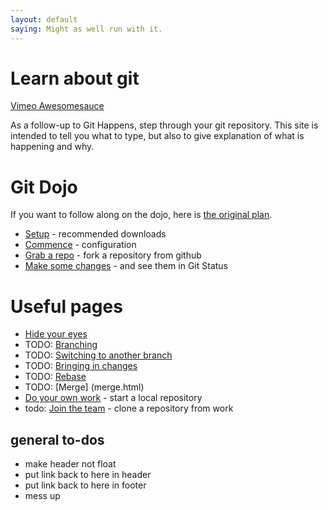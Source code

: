 ```yaml
---
layout: default
saying: Might as well run with it.
---
```


# Learn about git 

[Vimeo Awesomesauce](http://vimeo.com/3718294)

As a follow-up to Git Happens, step through your git repository. This site is intended to tell you what to type, but also to give explanation of what is happening and why.


# Git Dojo
If you want to follow along on the dojo, here is [the original plan](dojo.html). 

* [Setup](setup.html) - recommended downloads
* [Commence](commence.html) - configuration
* [Grab a repo](fork.html) - fork a repository from github
* [Make some changes](status.html) - and see them in Git Status

# Useful pages

* [Hide your eyes](ignore.html)
* TODO: [Branching](branch.html)
* TODO: [Switching to another branch](switchBranch.html)
* TODO: [Bringing in changes](decide.html)
* TODO: [Rebase](rebase.html)
* TODO: [Merge] (merge.html)
* [Do your own work](init.html) - start a local repository
* todo: [Join the team](clone.html) - clone a repository from work

## general to-dos

* make header not float
* put link back to here in header
* put link back to here in footer
* mess up

